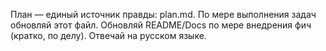 План — единый источник правды: plan.md. По мере выполнения задач обновляй этот файл.
Обновляй README/Docs по мере внедрения фич (кратко, по делу).
Отвечай на русском языке.